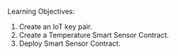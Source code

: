 Learning Objectives:

1. Create an IoT key pair.
2. Create a Temperature Smart Sensor Contract.
3. Deploy Smart Sensor Contract.
